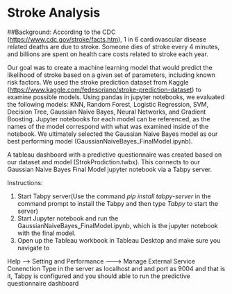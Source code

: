 # Stroke Analysis

##Background: According to the CDC (https://www.cdc.gov/stroke/facts.htm), 1 in 6 cardiovascular disease related deaths are due to stroke. Someone dies of stroke every 4 minutes, and billions are spent on health care costs related to stroke each year. 

Our goal was to create a machine learning model that would predict the likelihood of stroke based on a given set of parameters, including known risk factors. We used the stroke prediction dataset from Kaggle (https://www.kaggle.com/fedesoriano/stroke-prediction-dataset) to examine possible models. Using pandas in jupyter notebooks, we evaluated the following models: KNN, Random Forest, Logistic Regression, SVM, Decision Tree, Gaussian Naive Bayes, Neural Networks, and Gradient Boosting. Jupyter notebooks for each model can be referenced, as the names of the model correspond with what was examined inside of the notebook. We ultimately selected the Gaussian Naive Bayes model as our best performing model (GaussianNaiveBayes_FinalModel.ipynb).

A tableau dashboard with a predictive questionnaire was created based on our dataset and model (StrokProdiction.twbx). This connects to our Gaussian Naive Bayes Final Model jupyter notebook via a Tabpy server.

Instructions:
1. Start Tabpy server(Use the command *pip install tabpy-server* in the command prompt to install the Tabpy and then type *Tabpy* to start the server)
2. Start Jupyter notebook and run the GaussianNaiveBayes_FinalModel.ipynb, which is the jupyter notebook with the final model.
3. Open up the Tableau workbook in Tableau Desktop and make sure you navigate to 

Help -->  Setting and Performance ---> Manage External Service Conenction
Type in the server as localhost and and port as 9004 and that is it, Tabpy is configured and you should able to run the predictive questionnaire dashboard



